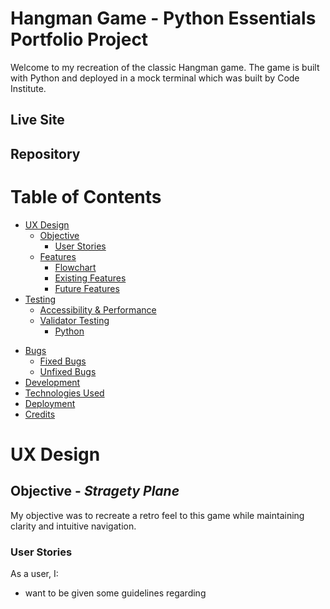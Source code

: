 # __Hangman Game - Python Essentials Portfolio Project__

Welcome to my recreation of the classic Hangman game.
The game is built with Python and deployed in a mock terminal which was built by Code Institute.

## Live Site

## Repository

# Table of Contents

- [UX Design](#ux-design)
    * [Objective](#objective---stragety-plane)
        * [User Stories](#user-stories)
    * [Features](#features---scope-skeleton--structure-plane)
        * [Flowchart](#flowchart)
        * [Existing Features](#existing-features)
        * [Future Features](#future-features)
- [Testing](#testing)
    * [Accessibility & Performance](#accessibility--performance)
    * [Validator Testing](#validator-testing)
        * [Python](#python)
* [Bugs](#bugs)
    * [Fixed Bugs](#fixed-bugs)
    * [Unfixed Bugs](#unfixed-bugs)
* [Development](#development)
* [Technologies Used](#technologies-used)
* [Deployment](#deployment---surface-plane)
* [Credits](#credits)

# UX Design

## **Objective** - *Stragety Plane*

My objective was to recreate a retro feel to this game while maintaining clarity and intuitive navigation.

### **User Stories**

As a user, I:
- want to be given some guidelines regarding